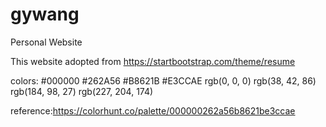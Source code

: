 # gywang
Personal Website

This website adopted from https://startbootstrap.com/theme/resume


colors:
#000000
#262A56
#B8621B
#E3CCAE
rgb(0, 0, 0)
rgb(38, 42, 86)
rgb(184, 98, 27)
rgb(227, 204, 174)

reference:https://colorhunt.co/palette/000000262a56b8621be3ccae
